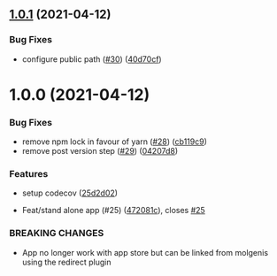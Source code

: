 ## [1.0.1](https://github.com/molgenis/molgenis-app-snp-visualization/compare/v1.0.0...v1.0.1) (2021-04-12)


### Bug Fixes

* configure public path ([#30](https://github.com/molgenis/molgenis-app-snp-visualization/issues/30)) ([40d70cf](https://github.com/molgenis/molgenis-app-snp-visualization/commit/40d70cfe928cba400e08f32a40c354b2b6affe25))

# 1.0.0 (2021-04-12)


### Bug Fixes

* remove npm lock in favour of yarn ([#28](https://github.com/molgenis/molgenis-app-snp-visualization/issues/28)) ([cb119c9](https://github.com/molgenis/molgenis-app-snp-visualization/commit/cb119c916a46c393651cfd32aa626abcecfce2a1))
* remove post version step ([#29](https://github.com/molgenis/molgenis-app-snp-visualization/issues/29)) ([04207d8](https://github.com/molgenis/molgenis-app-snp-visualization/commit/04207d8e69ddbd93c2ba75f011f2b602f32868d1))


### Features

* setup codecov  ([25d2d02](https://github.com/molgenis/molgenis-app-snp-visualization/commit/25d2d02ded5746d68775ba8c94a6a8e727842939))


* Feat/stand alone app (#25) ([472081c](https://github.com/molgenis/molgenis-app-snp-visualization/commit/472081c696cf0389bf7c2112861b30a2d88ea731)), closes [#25](https://github.com/molgenis/molgenis-app-snp-visualization/issues/25)


### BREAKING CHANGES

* App no longer work with app store but can be linked from molgenis using the redirect plugin
